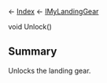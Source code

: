 ← [Index](Api-Index) ← [IMyLandingGear](SpaceEngineers.Game.ModAPI.Ingame.IMyLandingGear)

void Unlock()

## Summary

Unlocks the landing gear.

